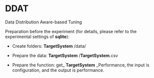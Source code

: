 # DDAT
Data Distribution Aware-based Tuning

Preparation before the experiment (for details, please refer to the experimental settings of __sqlite__):

* Create folders: __TargetSystem__ /data/

* Prepare the data: __TargetSystem__ /__TargetSystem__.csv

* Prepare the function: get_ __TargetSystem__ _Performance, the input is configuration, and the output is performance.

